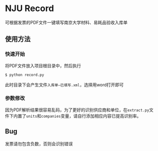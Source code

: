 # NJU Record

可根据发票的PDF文件一键填写南京大学材料、易耗品验收入库单

## 使用方法

### 快速开始

将PDF文件放入项目根目录中，然后执行

```sh
$ python record.py
```

此时目录下会产生文件`入库单—已填写.xml`，选择用word打开即可

### 参数修改

因为PDF解析结果很容易乱码，为了更好的识别供应商和单位，在`extract.py`文件下内置了`units`和`companies`变量，请自行添加相应内容已提高识别率。

## Bug

发票请勿包含负数，否则会识别错误